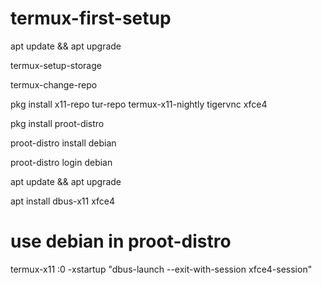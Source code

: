 # termux-first-setup

apt update && apt upgrade

termux-setup-storage

termux-change-repo

pkg install x11-repo tur-repo termux-x11-nightly tigervnc xfce4

pkg install proot-distro

proot-distro install debian

proot-distro login debian

apt update && apt upgrade

apt install dbus-x11 xfce4

# use debian in proot-distro

termux-x11 :0 -xstartup "dbus-launch --exit-with-session xfce4-session"
